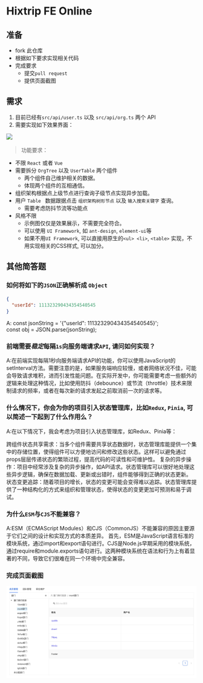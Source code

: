 # Hixtrip FE Online

## 准备

- fork 此仓库
- 根据如下要求实现相关代码
- 完成要求
  - 提交`pull request`
  - 提供页面截图

## 需求

1. 目前已经有`src/api/user.ts` 以及 `src/api/org.ts` 两个 API
2. 需要实现如下效果界面：

![](./docs/preview.jpg)

> 功能要求：
- 不限 ```React``` 或者 ```Vue```
- 需要拆分 `OrgTree` 以及 `UserTable` 两个组件
  - 两个组件自己维护相关的数据。
  - 体现两个组件的互相通信。
- 组织架构根据点上级节点进行查询子级节点实现异步加载。
- 用户 ```Table ``` 数据跟据点击 ```组织架构树形节点``` 以及 ```输入搜索关键字``` 查询。
  - 需要考虑防抖节流等功能点
- 风格不限
  - 示例图仅仅是效果展示，不需要完全符合。
  - 可以使用 ```UI Framework```, 如 ```ant-design```, ```element-ui```等
  - 如果不用```UI Framework```, 可以直接用原生的```<ul> <li>```, ```<table>``` 实现，不用实现相关的CSS样式, 可以加分。

## 其他简答题

### 如何将如下的`JSON`正确解析成 `Object`
```json
{
  "userId": 111323290434354540545
}
```
A:
const jsonString = '{"userId": 111323290434354540545}';  
const obj = JSON.parse(jsonString); 
### 前端需要*稳定*每隔`1s`向服务端请求`API`, 请问如何实现？
A:在前端实现每隔1秒向服务端请求API的功能，你可以使用JavaScript的setInterval方法。需要注意的是，如果服务端响应较慢，或者网络状况不佳，可能会导致请求堆积，进而引发性能问题。在实际开发中，你可能需要考虑一些额外的逻辑来处理这种情况，比如使用防抖（debounce）或节流（throttle）技术来限制请求的频率，或者在每次新的请求发起之前取消前一次的请求等。

### 什么情况下，你会为你的项目引入状态管理库，比如`Redux`, `Pinia`, 可以简述一下起到了什么作用么？

A:在以下情况下，我会考虑为项目引入状态管理库，如Redux、Pinia等：

跨组件状态共享需求：当多个组件需要共享状态数据时，状态管理库能提供一个集中的存储位置，使得组件可以方便地访问和修改这些状态。这样可以避免通过props层层传递状态的繁琐过程，提高代码的可读性和可维护性。
复杂的异步操作：项目中经常涉及复杂的异步操作，如API请求。状态管理库可以很好地处理这些异步逻辑，确保在数据加载、更新或出错时，组件能够得到正确的状态更新。
状态变更追踪：随着项目的增长，状态的变更可能会变得难以追踪。状态管理库提供了一种结构化的方式来组织和管理状态，使得状态的变更更加可预测和易于调试。

### 为什么`ESM`与`CJS`不能兼容？

A:ESM（ECMAScript Modules）和CJS（CommonJS）不能兼容的原因主要源于它们之间的设计和实现方式的本质差异。
首先，ESM是JavaScript语言标准的模块系统，通过import和export语句进行。CJS是Node.js早期采用的模块系统，通过require和module.exports语句进行。这两种模块系统在语法和行为上有着显著的不同，导致它们很难在同一个环境中完全兼容。

### 完成页面截图

![](./docs/完成页面截图.jpg)
